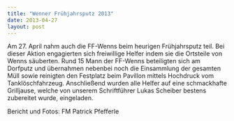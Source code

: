 ```yaml
---
title: "Wenner Frühjahrsputz 2013"
date: 2013-04-27
layout: post
---
```


Am 27. April nahm auch die FF-Wenns beim heurigen Frühjahrsputz teil. Bei dieser Aktion engagierten sich freiwillige Helfer indem sie die Ortsteile von Wenns säuberten. Rund 15 Mann der FF-Wenns beteiligten sich am Dorfputz und übernahmen nebenbei noch die Einsammlung der gesamten Müll sowie reinigten den Festplatz beim Pavillon mittels Hochdruck vom Tanklöschfahrzeug.
Anschließend wurden alle Helfer auf eine schmackhafte Grilljause, welche von unserem Schriftführer Lukas Scheiber bestens zubereitet wurde, eingeladen.
 

Bericht und Fotos: FM Patrick Pfefferle